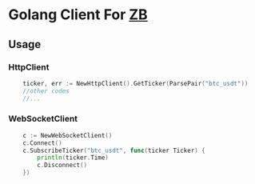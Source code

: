 # Golang Client For [ZB](https://www.zb.com/)

## Usage
### HttpClient
```go
    ticker, err := NewHttpClient().GetTicker(ParsePair("btc_usdt"))
    //other codes
    //...
```

### WebSocketClient
```go
    c := NewWebSocketClient()
	c.Connect()
	c.SubscribeTicker("btc_usdt", func(ticker Ticker) {
		println(ticker.Time)
		c.Disconnect()
	})
```
